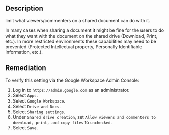 ## Description

limit what viewers/commenters on a shared document can do with it.

In many cases when sharing a document it might be fine for the users to do what they want with the document on the shared drive (Download, Print, etc.). In more restricted environments these capabilities may need to be prevented (Protected Intellectual property, Personally Identifiable Information, etc.).

## Remediation

To verify this setting via the Google Workspace Admin Console:

1. Log in to `https://admin.google.com` as an administrator.
2. Select `Apps`.
3. Select `Google Workspace`.
4. Select `Drive and Docs`.
5. Select `Sharing settings`.
6. Under `Shared drive creation`, set `Allow viewers and commenters to download, print, and copy files` to `unchecked`.
7. Select `Save`.
